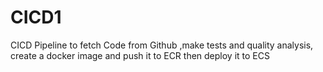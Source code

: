 # CICD1
CICD Pipeline to fetch Code from Github ,make tests and quality analysis, create a docker image and push it to ECR then deploy it to ECS
